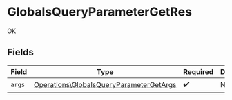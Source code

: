 # GlobalsQueryParameterGetRes

OK


## Fields

| Field                                                                                              | Type                                                                                               | Required                                                                                           | Description                                                                                        |
| -------------------------------------------------------------------------------------------------- | -------------------------------------------------------------------------------------------------- | -------------------------------------------------------------------------------------------------- | -------------------------------------------------------------------------------------------------- |
| `args`                                                                                             | [Operations\GlobalsQueryParameterGetArgs](../../Models/Operations/GlobalsQueryParameterGetArgs.md) | :heavy_check_mark:                                                                                 | N/A                                                                                                |
